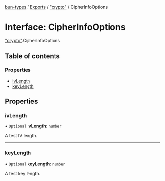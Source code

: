 [bun-types](https://github.com/oven-sh/bun-types/blob/master/api-docs/README.md) / [Exports](https://github.com/oven-sh/bun-types/blob/master/api-docs/modules.md) / ["crypto"](https://github.com/oven-sh/bun-types/blob/master/api-docs/modules/crypto_.md) / CipherInfoOptions

# Interface: CipherInfoOptions

["crypto"](https://github.com/oven-sh/bun-types/blob/master/api-docs/modules/crypto_.md).CipherInfoOptions

## Table of contents

### Properties

- [ivLength](https://github.com/oven-sh/bun-types/blob/master/api-docs/interfaces/crypto_.CipherInfoOptions.md#ivlength)
- [keyLength](https://github.com/oven-sh/bun-types/blob/master/api-docs/interfaces/crypto_.CipherInfoOptions.md#keylength)

## Properties

### ivLength

• `Optional` **ivLength**: `number`

A test IV length.

___

### keyLength

• `Optional` **keyLength**: `number`

A test key length.
